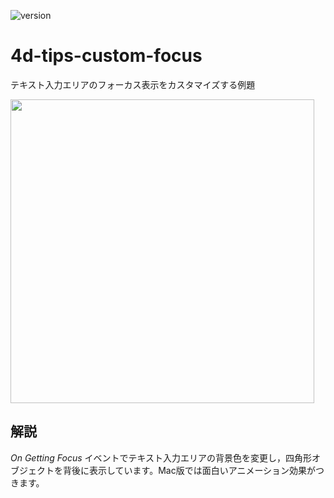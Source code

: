 ![version](https://img.shields.io/badge/version-19%2B-5682DF)

# 4d-tips-custom-focus
テキスト入力エリアのフォーカス表示をカスタマイズする例題

<img width="486" alt="" src="https://user-images.githubusercontent.com/1725068/188805932-6a00a5f9-2fc2-49a3-96ab-d8d82be0f473.png">

## 解説

*On Getting Focus* イベントでテキスト入力エリアの背景色を変更し，四角形オブジェクトを背後に表示しています。Mac版では面白いアニメーション効果がつきます。

